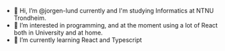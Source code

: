 - 👋 Hi, I’m @jorgen-lund currently and I'm studying Informatics at NTNU Trondheim. 
- 👀 I’m interested in programming, and at the moment using a lot of React both in University and at home. 
- 🌱 I’m currently learning React and Typescript

<!---
jorgen-lund/jorgen-lund is a ✨ special ✨ repository because its `README.md` (this file) appears on your GitHub profile.
You can click the Preview link to take a look at your changes.
--->
